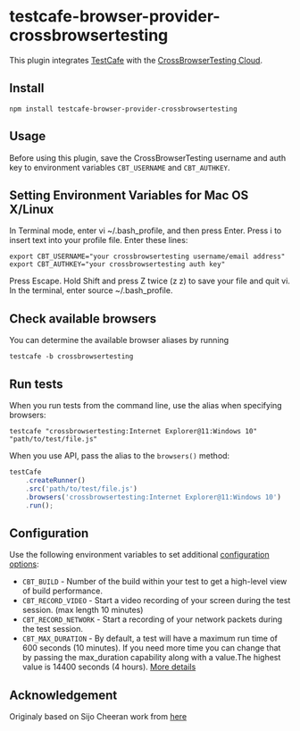 # testcafe-browser-provider-crossbrowsertesting

This plugin integrates [TestCafe](http://devexpress.github.io/testcafe) with the [CrossBrowserTesting Cloud](https://crossbrowsertesting.com).

## Install

```
npm install testcafe-browser-provider-crossbrowsertesting
```

## Usage

Before using this plugin, save the CrossBrowserTesting username and auth key to environment variables `CBT_USERNAME` and `CBT_AUTHKEY`.

## Setting Environment Variables for Mac OS X/Linux

In Terminal mode, enter vi ~/.bash_profile, and then press Enter.
Press i to insert text into your profile file.
Enter these lines:

```
export CBT_USERNAME="your crossbrowsertesting username/email address"
export CBT_AUTHKEY="your crossbrowsertesting auth key"
```

Press Escape.
Hold Shift and press Z twice (z z) to save your file and quit vi.
In the terminal, enter source ~/.bash_profile.

## Check available browsers

You can determine the available browser aliases by running

```
testcafe -b crossbrowsertesting
```

## Run tests

When you run tests from the command line, use the alias when specifying browsers:

```
testcafe "crossbrowsertesting:Internet Explorer@11:Windows 10" "path/to/test/file.js"
```

When you use API, pass the alias to the `browsers()` method:

```js
testCafe
    .createRunner()
    .src('path/to/test/file.js')
    .browsers('crossbrowsertesting:Internet Explorer@11:Windows 10')
    .run();
```

## Configuration

Use the following environment variables to set additional [configuration options](https://help.crossbrowsertesting.com/selenium-testing/tutorials/crossbrowsertesting-automation-capabilities/):

-   `CBT_BUILD` - Number of the build within your test to get a high-level view of build performance.
-   `CBT_RECORD_VIDEO` - Start a video recording of your screen during the test session. (max length 10 minutes)
-   `CBT_RECORD_NETWORK` - Start a recording of your network packets during the test session.
-   `CBT_MAX_DURATION` - By default, a test will have a maximum run time of 600 seconds (10 minutes). If you need more time you can change that by passing the max_duration capability along with a value.The highest value is 14400 seconds (4 hours). [More details](https://help.crossbrowsertesting.com/selenium-testing/faq/default-duration-selenium-test-timeout-information/)

## Acknowledgement

Originaly based on Sijo Cheeran work from [here](https://github.com/sijosyn/testcafe-browser-provider-crossbrowsertesting)
